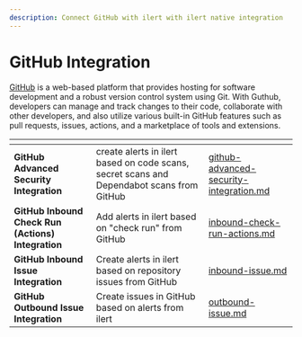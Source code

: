 ```yaml
---
description: Connect GitHub with ilert with ilert native integration
---
```


# GitHub Integration

[GitHub](https://github.com/) is a web-based platform that provides hosting for software development and a robust version control system using Git. With Guthub, developers can manage and track changes to their code, collaborate with other developers, and also utilize various built-in GitHub features such as pull requests, issues, actions, and a marketplace of tools and extensions.

<table data-card-size="large" data-view="cards"><thead><tr><th></th><th></th><th data-hidden data-card-target data-type="content-ref"></th></tr></thead><tbody><tr><td><strong>GitHub Advanced Security Integration</strong></td><td>create alerts in ilert based on code scans, secret scans and Dependabot scans from GitHub</td><td><a href="github-advanced-security-integration.md">github-advanced-security-integration.md</a></td></tr><tr><td><strong>GitHub Inbound Check Run (Actions) Integration</strong></td><td>Add alerts in ilert based on "check run" from GitHub</td><td><a href="inbound-check-run-actions.md">inbound-check-run-actions.md</a></td></tr><tr><td><strong>GitHub Inbound Issue Integration</strong></td><td>Create alerts in ilert based on repository issues from GitHub</td><td><a href="inbound-issue.md">inbound-issue.md</a></td></tr><tr><td><strong>GitHub Outbound Issue Integration</strong></td><td>Create issues in GitHub based on alerts from ilert</td><td><a href="../../outbound-integrations/outbound-issue.md">outbound-issue.md</a></td></tr></tbody></table>
